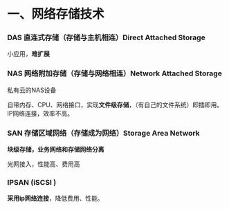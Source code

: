 # 一、网络存储技术

### DAS  直连式存储（存储与主机相连）Direct Attached Storage

小应用，**难扩展**

### NAS 网络附加存储（存储与网络相连）Network Attached Storage

私有云的NAS设备

自带内存、CPU、网络接口，实现**文件级存储**，（有自己的文件系统）即插即用。IP网络连接，效率不高。

### SAN 存储区域网络（存储成为网络）Storage Area Network

**块级存储，业务网络和存储网络分离**

光网接入，性能高、费用高

### IPSAN (iSCSI )

**采用ip网络连接**，降低费用、性能。

